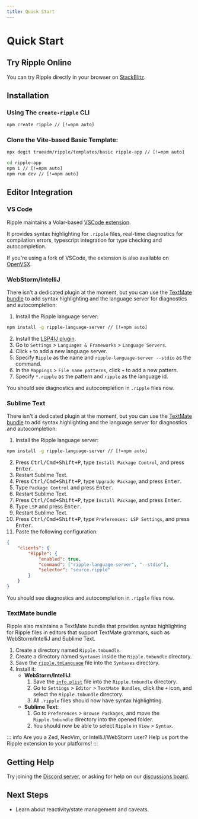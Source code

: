 ```yaml
---
title: Quick Start
---
```


# Quick Start

## Try Ripple Online
You can try Ripple directly in your browser on [StackBlitz](https://stackblitz.com/github/trueadm/ripple/tree/main/templates/basic).

## Installation

### Using The <Badge type="warning" text="Experimental" /> `create-ripple` CLI

```sh
npm create ripple // [!=npm auto]
```

### Clone the Vite-based Basic Template:
```sh
npx degit trueadm/ripple/templates/basic ripple-app // [!=npm auto]

cd ripple-app
npm i // [!=npm auto]
npm run dev // [!=npm auto]
```

## Editor Integration

### VS Code
Ripple maintains a Volar-based [VSCode extension](https://marketplace.visualstudio.com/items?itemName=ripplejs.ripple-vscode-plugin).

It provides syntax highlighting for `.ripple` files, real-time diagnostics for
compilation errors, typescript integration for type checking and autocompletion.

If you're using a fork of VSCode, the extension is also available on [OpenVSX](https://open-vsx.org/extension/ripplejs/ripple-vscode-plugin).

### WebStorm/IntelliJ
There isn't a dedicated plugin at the moment, but you can use the [TextMate bundle](#textmate-bundle)
to add syntax highlighting and the language server for diagnostics and autocompletion:

1. Install the Ripple language server:
```sh
npm install -g ripple-language-server // [!=npm auto]
```
2. Install the [LSP4IJ plugin](https://plugins.jetbrains.com/plugin/23257-lsp4ij).
3. Go to `Settings` > `Languages & Frameworks` > `Language Servers`.
4. Click `+` to add a new language server.
5. Specify `Ripple` as the name and `ripple-language-server --stdio` as the command.
6. In the `Mappings` > `File name patterns`, click `+` to add a new pattern.
7. Specify `*.ripple` as the pattern and `ripple` as the language id.

You should see diagnostics and autocompletion in `.ripple` files now.

### Sublime Text
There isn't a dedicated plugin at the moment, but you can use the [TextMate bundle](#textmate-bundle)
to add syntax highlighting and the language server for diagnostics and autocompletion:

1. Install the Ripple language server:
```sh
npm install -g ripple-language-server // [!=npm auto]
```
2. Press <kbd>Ctrl/Cmd+Shift+P</kbd>, type `Install Package Control`, and press <kbd>Enter</kbd>.
4. Restart Sublime Text.
5. Press <kbd>Ctrl/Cmd+Shift+P</kbd>, type `Upgrade Package`, and press <kbd>Enter</kbd>.
6. Type `Package Control` and press <kbd>Enter</kbd>.
7. Restart Sublime Text.
5. Press <kbd>Ctrl/Cmd+Shift+P</kbd>, type `Install Package`, and press <kbd>Enter</kbd>.
6. Type `LSP` and press <kbd>Enter</kbd>.
7. Restart Sublime Text.
8. Press <kbd>Ctrl/Cmd+Shift+P</kbd>, type `Preferences: LSP Settings`, and press <kbd>Enter</kbd>.
9. Paste the following configuration:
```json
{
	"clients": {
		"Ripple": {
			"enabled": true,
			"command": ["ripple-language-server", "--stdio"],
			"selector": "source.ripple"
		}
	}
}
```

You should see diagnostics and autocompletion in `.ripple` files now.

### TextMate bundle
Ripple also maintains a TextMate bundle that provides syntax highlighting for
Ripple files in editors that support TextMate grammars, such as WebStorm/IntelliJ
and Sublime Text.

1. Create a directory named `Ripple.tmbundle`.
2. Create a directory named `Syntaxes` inside the `Ripple.tmbundle` directory.
3. Save the
		[`ripple.tmLanguage`](https://github.com/trueadm/ripple/blob/main/assets/Ripple.tmbundle/Syntaxes/ripple.tmLanguage)
		file into the `Syntaxes` directory.
4. Install it:
	* **WebStorm/IntelliJ**:
		1. Save the
				[`info.plist`](https://github.com/trueadm/ripple/blob/main/assets/Ripple.tmbundle/info.plist)
				file into the `Ripple.tmbundle` directory.
		2. Go to `Settings` > `Editor` > `TextMate Bundles`, click the `+` icon, and select the `Ripple.tmbundle` directory.
		3. All `.ripple` files should now have syntax highlighting.
	* **Sublime Text**:
		1. Go to `Preferences` > `Browse Packages`, and move the `Ripple.tmbundle` directory into the opened folder.
		2. You should now be able to select `Ripple` in `View` > `Syntax`.

::: info Are you a Zed, NeoVim, or IntelliJ/WebStorm user?
Help us port the Ripple extension to your platforms!
:::

## Getting Help

Try joining the [Discord server](https://discord.gg/JBF2ySrh2W), or asking for
help on our [discussions board](https://github.com/trueadm/ripple/discussions).

## Next Steps

- Learn about reactivity/state management and caveats.
